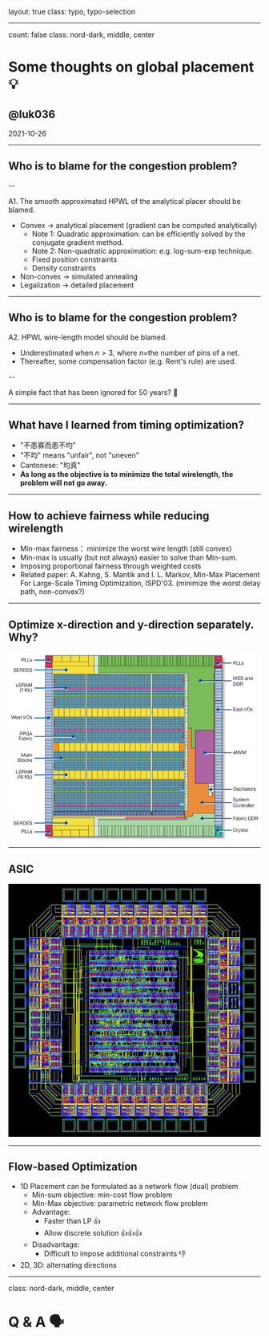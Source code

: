 layout: true
class: typo, typo-selection

---

count: false
class: nord-dark, middle, center

# Some thoughts on global placement 💡

## @luk036

2021-10-26

---

## Who is to blame for the congestion problem?

--

A1. The smooth approximated HPWL of the analytical placer should be blamed.

- Convex -> analytical placement (gradient can be computed analytically)
    - Note 1: Quadratic approximation: can be efficiently solved by the conjugate gradient method.
    - Note 2: Non-quadratic approximation: e.g. log-sum-exp technique.
    - Fixed position constraints
    - Density constraints
- Non-convex -> simulated annealing
- Legalization -> detailed placement

---

## Who is to blame for the congestion problem?

A2. HPWL wire-length model should be blamed.

- Underestimated when $n>3$, where $n$=the number of pins of a net.
- Thereafter, some compensation factor (e.g. Rent's rule) are used.

--

A simple fact that has been ignored for 50 years? 🤔

---

## What have I learned from timing optimization?

- "不患寡而患不均"
- "不均" means "unfair", not "uneven"
- Cantonese: "均真"
- **As long as the objective is to minimize the total wirelength, the problem will not go away.**

---

## How to achieve fairness while reducing wirelength

- Min-max fairness： minimize the worst wire length (still convex)
- Min-max is usually (but not always) easier to solve than Min-sum.
- Imposing proportional fairness through weighted costs
- Related paper:
    A. Kahng, S. Mantik and I. L. Markov, Min-Max Placement For Large-Scale Timing Optimization, ISPD'03. (minimize the worst delay path, non-convex?)

---

## Optimize x-direction and y-direction separately. Why?

![img](R-C.jpeg)

---

## ASIC

![img](download.jpeg)

---

## Flow-based Optimization

- 1D Placement can be formulated as a network flow (dual) problem
    - Min-sum objective: min-cost flow problem
    - Min-Max objective: parametric network flow problem
    - Advantage:
        - Faster than LP 👍
        - Allow discrete solution 👍👍👍
    - Disadvantage:
        - Difficult to impose additional constraints 👎
- 2D, 3D: alternating directions

---

class: nord-dark, middle, center

Q & A 🗣️️
========
